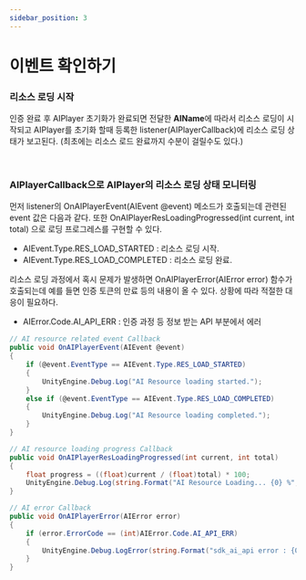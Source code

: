 ```yaml
---
sidebar_position: 3
---
```


# 이벤트 확인하기

### 리소스 로딩 시작  

인증 완료 후 AIPlayer 초기화가 완료되면 전달한 **AIName**에 따라서 리소스 로딩이 시작되고 AIPlayer를 초기화 할때 등록한 listener(AIPlayerCallback)에 리소스 로딩 상태가 보고된다. (최초에는 리소스 로드 완료까지 수분이 걸릴수도 있다.)

<br/>

### AIPlayerCallback으로 AIPlayer의 리소스 로딩 상태 모니터링

먼저 listener의 OnAIPlayerEvent(AIEvent @event) 메소드가 호출되는데 관련된 event 값은 다음과 같다. 또한 OnAIPlayerResLoadingProgressed(int current, int total) 으로 로딩 프로그레스를 구현할 수 있다.

- AIEvent.Type.RES_LOAD_STARTED : 리소스 로딩 시작.
- AIEvent.Type.RES_LOAD_COMPLETED : 리소스 로딩 완료.

리소스 로딩 과정에서 혹시 문제가 발생하면 OnAIPlayerError(AIError error) 함수가 호출되는데 예를 들면 인증 토큰의 만료 등의 내용이 올 수 있다. 상황에 따라 적절한 대응이 필요하다. 

- AIError.Code.AI_API_ERR : 인증 과정 등 정보 받는 API 부분에서 에러

```csharp
// AI resource related event Callback
public void OnAIPlayerEvent(AIEvent @event)
{
    if (@event.EventType == AIEvent.Type.RES_LOAD_STARTED)
    {
        UnityEngine.Debug.Log("AI Resource loading started.");
    }
    else if (@event.EventType == AIEvent.Type.RES_LOAD_COMPLETED)
    {
        UnityEngine.Debug.Log("AI Resource loading completed.");
    }
}

// AI resource loading progress Callback
public void OnAIPlayerResLoadingProgressed(int current, int total)
{
    float progress = ((float)current / (float)total) * 100;
    UnityEngine.Debug.Log(string.Format("AI Resource Loading... {0} %", (int)progress));
}

// AI error Callback
public void OnAIPlayerError(AIError error)
{
    if (error.ErrorCode == (int)AIError.Code.AI_API_ERR)
    {
        UnityEngine.Debug.LogError(string.Format("sdk_ai_api error : {0}", error.ToString()));          
    }
}
```

